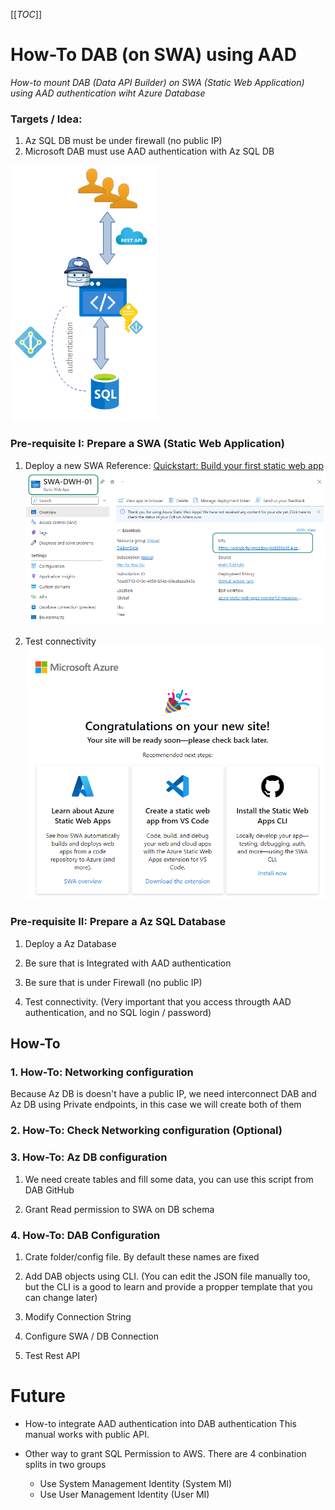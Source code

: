  [[_TOC_]]
 
# How-To DAB (on SWA) using  AAD

_How-to mount DAB (Data API Builder) on SWA (Static Web Application) using AAD authentication wiht Azure Database_


### Targets / Idea:
1. Az SQL DB must be under firewall (no public IP)
2. Microsoft  DAB must use AAD authentication with Az SQL DB

![Idea architecture](/pictures/pic_00.png)


### Pre-requisite I: Prepare a SWA (Static Web Application)
1. Deploy a new SWA
   Reference: [Quickstart: Build your first static web app](https://github.com/staticwebdev/vanilla-basic/generate)
   ![Pre-requistie SWA](/pictures/pic_02.png)
   
2. Test connectivity 
![Test SWA connectivity](/pictures/pic_01.png)


### Pre-requisite II: Prepare a Az SQL Database
1. Deploy a Az Database 

2. Be sure that is Integrated with AAD authentication

3. Be sure that is under Firewall (no public IP)

4. Test connectivity. 
   (Very important that you access througth AAD authentication, and no SQL login / password)


## How-To

### 1. How-To: Networking configuration
Because Az DB is doesn't have a public IP, we need interconnect DAB and Az DB using Private endpoints, in this case we will create both of them

### 2. How-To: Check Networking configuration (Optional)

### 3. How-To: Az DB configuration
1. We need create tables and fill some data, you can use this script from DAB GitHub

2. Grant Read permission to SWA on DB schema

### 4. How-To: DAB Configuration
1. Crate folder/config file. By default these names are fixed

2. Add DAB objects using CLI.
(You can edit the JSON file manually too, but the CLI is a good to learn and provide a propper template that you can change later)


3. Modify Connection String

4. Configure SWA / DB Connection 

5. Test Rest API


# Future
* How-to integrate AAD authentication into DAB authentication
   This manual works with public API.
   
* Other way to grant SQL Permission to AWS. 
   There are 4 conbination splits in two groups
   * Use System Management Identity (System MI)
   * Use User Management Identity (User MI)